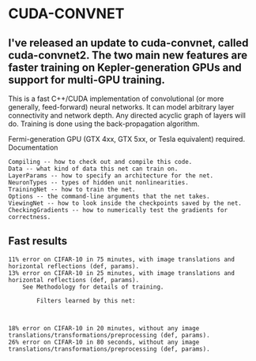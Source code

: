 # CUDA-CONVNET
## I've released an update to cuda-convnet, called cuda-convnet2. The two main new features are faster training on Kepler-generation GPUs and support for multi-GPU training.

This is a fast C++/CUDA implementation of convolutional (or more generally, feed-forward) neural networks. It can model arbitrary layer connectivity and network depth. Any directed acyclic graph of layers will do. Training is done using the back-propagation algorithm.

Fermi-generation GPU (GTX 4xx, GTX 5xx, or Tesla equivalent) required.
Documentation

    Compiling -- how to check out and compile this code.
    Data -- what kind of data this net can train on.
    LayerParams -- how to specify an architecture for the net.
    NeuronTypes -- types of hidden unit nonlinearities.
    TrainingNet -- how to train the net.
    Options -- the command-line arguments that the net takes.
    ViewingNet -- how to look inside the checkpoints saved by the net.
    CheckingGradients -- how to numerically test the gradients for correctness.

## Fast results

    11% error on CIFAR-10 in 75 minutes, with image translations and horizontal reflections (def, params).
    13% error on CIFAR-10 in 25 minutes, with image translations and horizontal reflections (def, params).
        See Methodology for details of training.

            Filters learned by this net:

               

    18% error on CIFAR-10 in 20 minutes, without any image translations/transformations/preprocessing (def, params).
    26% error on CIFAR-10 in 80 seconds, without any image translations/transformations/preprocessing (def, params).
